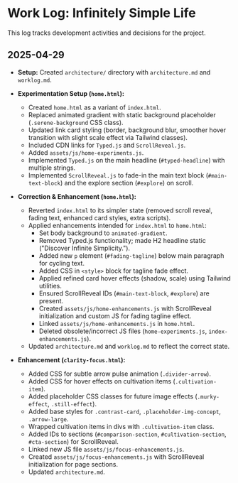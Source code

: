 # Work Log: Infinitely Simple Life

This log tracks development activities and decisions for the project.

## 2025-04-29

*   **Setup:** Created `architecture/` directory with `architecture.md` and `worklog.md`.
*   **Experimentation Setup (`home.html`):**
    *   Created `home.html` as a variant of `index.html`.
    *   Replaced animated gradient with static background placeholder (`.serene-background` CSS class).
    *   Updated link card styling (border, background blur, smoother hover transition with slight scale effect via Tailwind classes).
    *   Included CDN links for `Typed.js` and `ScrollReveal.js`.
    *   Added `assets/js/home-experiments.js`.
    *   Implemented `Typed.js` on the main headline (`#typed-headline`) with multiple strings.
    *   Implemented `ScrollReveal.js` to fade-in the main text block (`#main-text-block`) and the explore section (`#explore`) on scroll.

*   **Correction & Enhancement (`home.html`):**
    *   Reverted `index.html` to its simpler state (removed scroll reveal, fading text, enhanced card styles, extra scripts).
    *   Applied enhancements intended for `index.html` to `home.html`:
        *   Set body background to `animated-gradient`.
        *   Removed Typed.js functionality; made H2 headline static ("Discover Infinite Simplicity.").
        *   Added new `p` element (`#fading-tagline`) below main paragraph for cycling text.
        *   Added CSS in `<style>` block for tagline fade effect.
        *   Applied refined card hover effects (shadow, scale) using Tailwind utilities.
        *   Ensured ScrollReveal IDs (`#main-text-block`, `#explore`) are present.
        *   Created `assets/js/home-enhancements.js` with ScrollReveal initialization and custom JS for fading tagline effect.
        *   Linked `assets/js/home-enhancements.js` in `home.html`.
        *   Deleted obsolete/incorrect JS files (`home-experiments.js`, `index-enhancements.js`).
    *   Updated `architecture.md` and `worklog.md` to reflect the correct state.

*   **Enhancement (`clarity-focus.html`):**
    *   Added CSS for subtle arrow pulse animation (`.divider-arrow`).
    *   Added CSS for hover effects on cultivation items (`.cultivation-item`).
    *   Added placeholder CSS classes for future image effects (`.murky-effect`, `.still-effect`).
    *   Added base styles for `.contrast-card`, `.placeholder-img-concept`, `.arrow-large`.
    *   Wrapped cultivation items in divs with `.cultivation-item` class.
    *   Added IDs to sections (`#comparison-section`, `#cultivation-section`, `#cta-section`) for ScrollReveal.
    *   Linked new JS file `assets/js/focus-enhancements.js`.
    *   Created `assets/js/focus-enhancements.js` with ScrollReveal initialization for page sections.
    *   Updated `architecture.md`. 